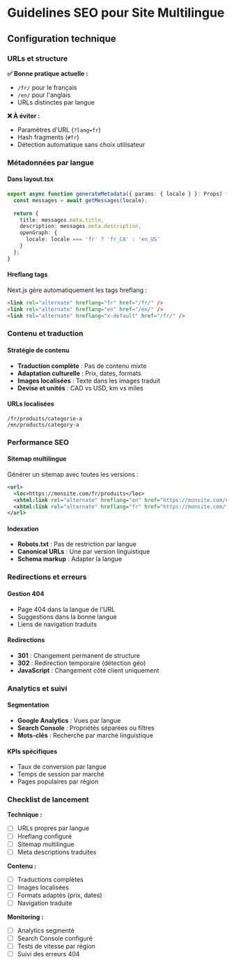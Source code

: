 # Guidelines SEO pour Site Multilingue

## Configuration technique

### URLs et structure

**✅ Bonne pratique actuelle :**
- `/fr/` pour le français
- `/en/` pour l'anglais
- URLs distinctes par langue

**❌ À éviter :**
- Paramètres d'URL (`?lang=fr`)
- Hash fragments (`#fr`)
- Détection automatique sans choix utilisateur

### Métadonnées par langue

#### Dans layout.tsx
```typescript
export async function generateMetadata({ params: { locale } }: Props) {
  const messages = await getMessages(locale);
  
  return {
    title: messages.meta.title,
    description: messages.meta.description,
    openGraph: {
      locale: locale === 'fr' ? 'fr_CA' : 'en_US'
    }
  };
}
```

#### Hreflang tags
Next.js gère automatiquement les tags hreflang :
```html
<link rel="alternate" hreflang="fr" href="/fr/" />
<link rel="alternate" hreflang="en" href="/en/" />
<link rel="alternate" hreflang="x-default" href="/fr/" />
```

### Contenu et traduction

#### Stratégie de contenu
- **Traduction complète** : Pas de contenu mixte
- **Adaptation culturelle** : Prix, dates, formats
- **Images localisées** : Texte dans les images traduit
- **Devise et unités** : CAD vs USD, km vs miles

#### URLs localisées
```
/fr/produits/categorie-a
/en/products/category-a
```

### Performance SEO

#### Sitemap multilingue
Générer un sitemap avec toutes les versions :
```xml
<url>
  <loc>https://monsite.com/fr/produits</loc>
  <xhtml:link rel="alternate" hreflang="en" href="https://monsite.com/en/products"/>
  <xhtml:link rel="alternate" hreflang="fr" href="https://monsite.com/fr/produits"/>
</url>
```

#### Indexation
- **Robots.txt** : Pas de restriction par langue
- **Canonical URLs** : Une par version linguistique
- **Schema markup** : Adapter la langue

### Redirections et erreurs

#### Gestion 404
- Page 404 dans la langue de l'URL
- Suggestions dans la bonne langue
- Liens de navigation traduits

#### Redirections
- **301** : Changement permanent de structure
- **302** : Redirection temporaire (détection géo)
- **JavaScript** : Changement côté client uniquement

### Analytics et suivi

#### Segmentation
- **Google Analytics** : Vues par langue
- **Search Console** : Propriétés séparées ou filtres
- **Mots-clés** : Recherche par marché linguistique

#### KPIs spécifiques
- Taux de conversion par langue
- Temps de session par marché
- Pages populaires par région

### Checklist de lancement

**Technique :**
- [ ] URLs propres par langue
- [ ] Hreflang configuré
- [ ] Sitemap multilingue
- [ ] Meta descriptions traduites

**Contenu :**
- [ ] Traductions complètes
- [ ] Images localisées
- [ ] Formats adaptés (prix, dates)
- [ ] Navigation traduite

**Monitoring :**
- [ ] Analytics segmenté
- [ ] Search Console configuré
- [ ] Tests de vitesse par région
- [ ] Suivi des erreurs 404